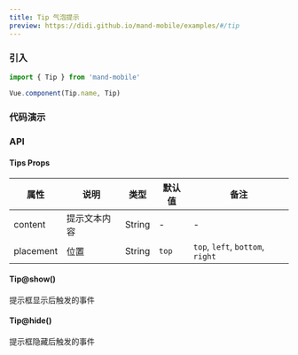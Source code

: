 ```yaml
---
title: Tip 气泡提示
preview: https://didi.github.io/mand-mobile/examples/#/tip
---
```


### 引入

```javascript
import { Tip } from 'mand-mobile'

Vue.component(Tip.name, Tip)
```

### 代码演示
<!-- DEMO -->

### API

#### Tips Props
|属性 | 说明 | 类型 | 默认值|备注|
|----|-----|------|------|------|
|content|提示文本内容|String|-|-|
|placement|位置|String|`top`|`top`, `left`, `bottom`, `right`|

#### Tip@show()
提示框显示后触发的事件

#### Tip@hide()
提示框隐藏后触发的事件
